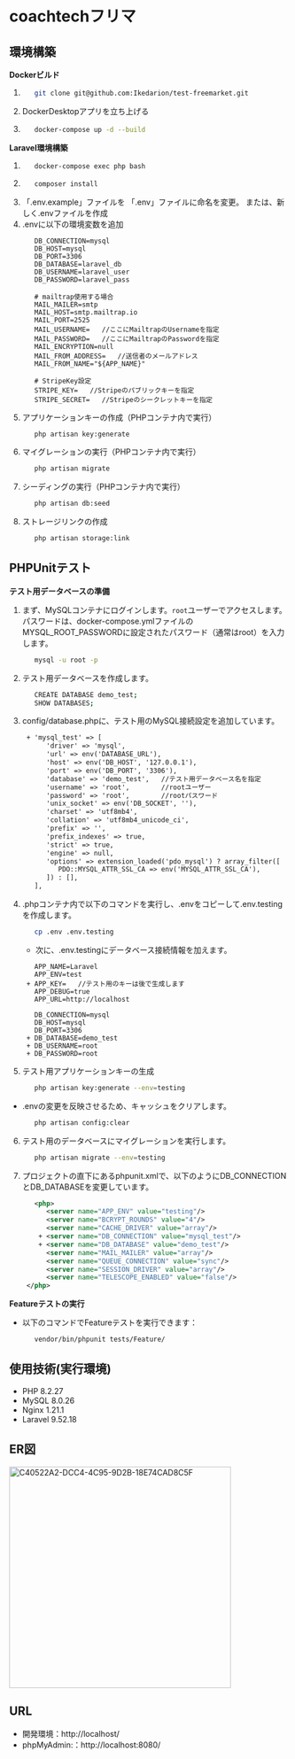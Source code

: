 # coachtechフリマ

## 環境構築
**Dockerビルド**
1. ```bash
      git clone git@github.com:Ikedarion/test-freemarket.git
   ```
2.  DockerDesktopアプリを立ち上げる

3. ```bash
      docker-compose up -d --build
   ```

**Laravel環境構築**
1. ```bash
      docker-compose exec php bash
   ```
2. ```bash
      composer install
   ```
3. 「.env.example」ファイルを 「.env」ファイルに命名を変更。
   または、新しく.envファイルを作成
4. .envに以下の環境変数を追加
   ```
      DB_CONNECTION=mysql
      DB_HOST=mysql
      DB_PORT=3306
      DB_DATABASE=laravel_db
      DB_USERNAME=laravel_user
      DB_PASSWORD=laravel_pass

      # mailtrap使用する場合
      MAIL_MAILER=smtp
      MAIL_HOST=smtp.mailtrap.io
      MAIL_PORT=2525
      MAIL_USERNAME=   //ここにMailtrapのUsernameを指定
      MAIL_PASSWORD=   //ここにMailtrapのPasswordを指定
      MAIL_ENCRYPTION=null
      MAIL_FROM_ADDRESS=   //送信者のメールアドレス
      MAIL_FROM_NAME="${APP_NAME}"

      # StripeKey設定
      STRIPE_KEY=   //Stripeのパブリックキーを指定
      STRIPE_SECRET=   //Stripeのシークレットキーを指定
   ```
5. アプリケーションキーの作成（PHPコンテナ内で実行）
   ```bash
      php artisan key:generate
   ```
6. マイグレーションの実行（PHPコンテナ内で実行）
   ```bash
      php artisan migrate
   ```
7. シーディングの実行（PHPコンテナ内で実行）
   ```bash
      php artisan db:seed
   ```
8. ストレージリンクの作成
   ```bash
      php artisan storage:link
   ```


## PHPUnitテスト
**テスト用データベースの準備**
1. まず、MySQLコンテナにログインします。`root`ユーザーでアクセスします。
   パスワードは、docker-compose.ymlファイルのMYSQL_ROOT_PASSWORDに設定されたパスワード（通常はroot）を入力します。
   ```bash
      mysql -u root -p
   ```
2. テスト用データベースを作成します。
   ```bash
      CREATE DATABASE demo_test;
      SHOW DATABASES;
   ```
3. config/database.phpに、テスト用のMySQL接続設定を追加しています。
   ```xml
    + 'mysql_test' => [
         'driver' => 'mysql',
         'url' => env('DATABASE_URL'),
         'host' => env('DB_HOST', '127.0.0.1'),
         'port' => env('DB_PORT', '3306'),
         'database' => 'demo_test',   //テスト用データベース名を指定
         'username' => 'root',        //rootユーザー
         'password' => 'root',        //rootパスワード
         'unix_socket' => env('DB_SOCKET', ''),
         'charset' => 'utf8mb4',
         'collation' => 'utf8mb4_unicode_ci',
         'prefix' => '',
         'prefix_indexes' => true,
         'strict' => true,
         'engine' => null,
         'options' => extension_loaded('pdo_mysql') ? array_filter([
            PDO::MYSQL_ATTR_SSL_CA => env('MYSQL_ATTR_SSL_CA'),
         ]) : [],
      ],
   ```
4. .phpコンテナ内で以下のコマンドを実行し、.envをコピーして.env.testingを作成します。
   ```bash
      cp .env .env.testing
   ```
   - 次に、.env.testingにデータベース接続情報を加えます。
   ```
      APP_NAME=Laravel
      APP_ENV=test
    + APP_KEY=   //テスト用のキーは後で生成します
      APP_DEBUG=true
      APP_URL=http://localhost

      DB_CONNECTION=mysql
      DB_HOST=mysql
      DB_PORT=3306
    + DB_DATABASE=demo_test
    + DB_USERNAME=root
    + DB_PASSWORD=root
   ```
5. テスト用アプリケーションキーの生成
   ```bash
      php artisan key:generate --env=testing
   ```
 - .envの変更を反映させるため、キャッシュをクリアします。
   ```bash
      php artisan config:clear
   ```
6. テスト用のデータベースにマイグレーションを実行します。
   ```bash
      php artisan migrate --env=testing
   ```
7. プロジェクトの直下にあるphpunit.xmlで、以下のようにDB_CONNECTIONとDB_DATABASEを変更しています。
   ```xml
      <php>
         <server name="APP_ENV" value="testing"/>
         <server name="BCRYPT_ROUNDS" value="4"/>
         <server name="CACHE_DRIVER" value="array"/>
       + <server name="DB_CONNECTION" value="mysql_test"/>
       + <server name="DB_DATABASE" value="demo_test"/>
         <server name="MAIL_MAILER" value="array"/>
         <server name="QUEUE_CONNECTION" value="sync"/>
         <server name="SESSION_DRIVER" value="array"/>
         <server name="TELESCOPE_ENABLED" value="false"/>
    </php>
   ```

**Featureテストの実行**
- 以下のコマンドでFeatureテストを実行できます：

   ```bash
      vendor/bin/phpunit tests/Feature/
   ```


## 使用技術(実行環境)
- PHP 8.2.27
- MySQL 8.0.26
- Nginx 1.21.1
- Laravel 9.52.18


## ER図
<img width="400" alt="C40522A2-DCC4-4C95-9D2B-18E74CAD8C5F" src="https://github.com/user-attachments/assets/1a6cbeaf-20f0-40da-b806-acadf7bd75d8"/>

## URL
- 開発環境：http://localhost/
- phpMyAdmin:：http://localhost:8080/

